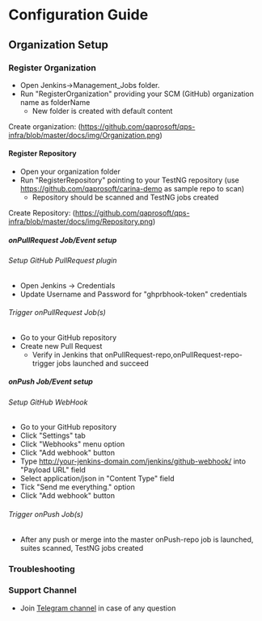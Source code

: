 # Configuration Guide
## Organization Setup

### Register Organization
* Open Jenkins->Management_Jobs folder.
* Run "RegisterOrganization" providing your SCM (GitHub) organization name as folderName
     * New folder is created with default content
     
 Create organization:    (https://github.com/qaprosoft/qps-infra/blob/master/docs/img/Organization.png)

#### Register Repository
* Open your organization folder
* Run "RegisterRepository" pointing to your TestNG repository (use https://github.com/qaprosoft/carina-demo as sample repo to scan)
     * Repository should be scanned and TestNG jobs created
     
Create Repository:  (https://github.com/qaprosoft/qps-infra/blob/master/docs/img/Repository.png)   
     
##### onPullRequest Job/Event setup

###### Setup GitHub PullRequest plugin 
   * Open Jenkins -> Credentials
   * Update Username and Password for "ghprbhook-token" credentials

###### Trigger onPullRequest Job(s)
   * Go to your GitHub repository
   * Create new Pull Request
        * Verify in Jenkins that onPullRequest-repo,onPullRequest-repo-trigger jobs launched and succeed
        
##### onPush Job/Event setup

###### Setup GitHub WebHook
   * Go to your GitHub repository
   * Click "Settings" tab
   * Click "Webhooks" menu option
   * Click "Add webhook" button
   * Type http://your-jenkins-domain.com/jenkins/github-webhook/ into "Payload URL" field
   * Select application/json in "Content Type" field
   * Tick "Send me everything." option
   * Click "Add webhook" button

  ###### Trigger onPush Job(s)
   *  After any push or merge into the master onPush-repo job is launched, suites scanned, TestNG jobs created
   
### Troubleshooting

### Support Channel

* Join [Telegram channel](https://t.me/qps_infra) in case of any question
